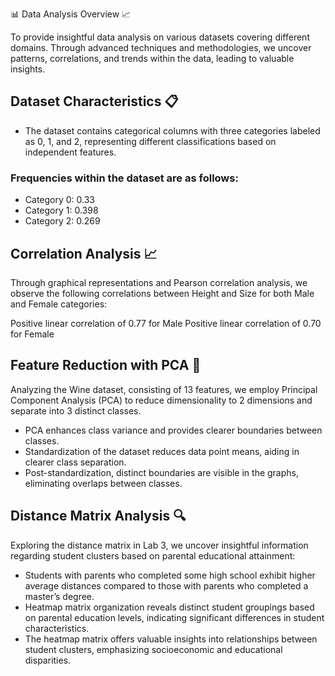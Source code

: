 📊 Data Analysis Overview 📈

To provide insightful data analysis on various datasets covering different domains. Through advanced techniques and methodologies, we uncover patterns, correlations, and trends within the data, leading to valuable insights.

## Dataset Characteristics 📋

- The dataset contains categorical columns with three categories labeled as 0, 1, and 2, representing different classifications based on independent features.

### Frequencies within the dataset are as follows:

- Category 0: 0.33
- Category 1: 0.398
- Category 2: 0.269

## Correlation Analysis 📈

Through graphical representations and Pearson correlation analysis, we observe the following correlations between Height and Size for both Male and Female categories:

Positive linear correlation of 0.77 for Male
Positive linear correlation of 0.70 for Female

## Feature Reduction with PCA 🧮

Analyzing the Wine dataset, consisting of 13 features, we employ Principal Component Analysis (PCA) to reduce dimensionality to 2 dimensions and separate into 3 distinct classes.

- PCA enhances class variance and provides clearer boundaries between classes.
- Standardization of the dataset reduces data point means, aiding in clearer class separation.
- Post-standardization, distinct boundaries are visible in the graphs, eliminating overlaps between classes.

## Distance Matrix Analysis 🔍

Exploring the distance matrix in Lab 3, we uncover insightful information regarding student clusters based on parental educational attainment:

- Students with parents who completed some high school exhibit higher average distances compared to those with parents who completed a master’s degree.
- Heatmap matrix organization reveals distinct student groupings based on parental education levels, indicating significant differences in student characteristics.
- The heatmap matrix offers valuable insights into relationships between student clusters, emphasizing socioeconomic and educational disparities.

